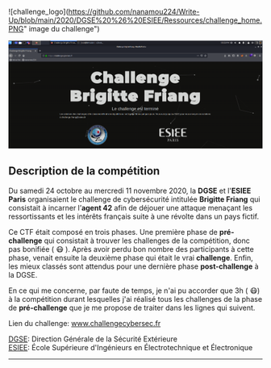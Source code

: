 

![challenge_logo](https://github.com/nanamou224/Write-Up/blob/main/2020/DGSE%20%26%20ESIEE/Ressources/challenge_home.PNG" image du challenge")



![Google logo](https://github.com/nanamou224/Write-Up/blob/main/2020/DGSE%20%26%20ESIEE/Ressources/challenge_home.PNG "google logo")


## Description de la compétition
Du samedi 24 octobre au mercredi 11 novembre 2020, la **DGSE** et l'**ESIEE Paris** organisaient le challenge de cybersécurité intitulée **Brigitte Friang** qui consistait à incarner l’**agent 42** afin de déjouer une attaque menaçant les ressortissants et les intérêts français suite à une révolte dans un pays fictif.  

Ce CTF était composé en trois phases. Une première phase de **pré-challenge** qui consistait à trouver les challenges de la compétition, donc pas bonifiée ( :mask: ). Après avoir perdu bon nombre des participants à cette phase, venait ensuite la deuxième phase qui était le vrai **challenge**. Enfin, les mieux classés sont attendus pour une dernière phase **post-challenge** à la DGSE.  

En ce qui me concerne, par faute de temps, je n'ai pu accorder que 3h ( :mask:) à la compétition durant lesquelles j'ai réalisé tous les challenges de la phase de **pré-challenge** que je me propose de traiter dans les lignes qui suivent.  

Lien du challenge: www.challengecybersec.fr

[DGSE](https://www.defense.gouv.fr/dgse): Direction Générale de la Sécurité Extérieure  
[ESIEE](https://www.esiee.fr/): École Supérieure d'Ingénieurs en Électrotechnique et Électronique

---


